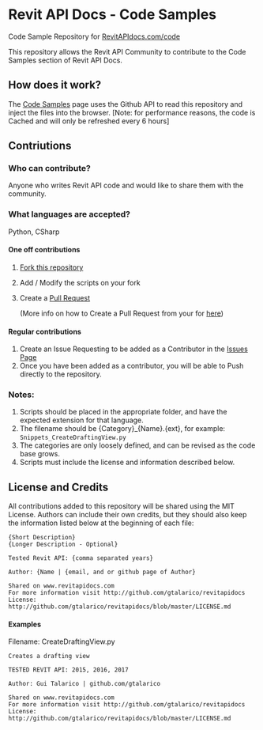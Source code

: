 # Revit API Docs - Code Samples

Code Sample Repository for [RevitAPIdocs.com/code](http://www.revitapidocs.com/code)

This repository allows the Revit API Community to contribute to the Code Samples section of Revit API Docs.

## How does it work?

The [Code Samples](http://www.revitapidocs.com/code) page uses the Github API to read this repository and inject the files into the browser. [Note: for performance reasons, the code is Cached and will only be refreshed every 6 hours]

## Contriutions

### Who can contribute?

Anyone who writes Revit API code and would like to share them with the community.

### What languages are accepted?

Python, CSharp

#### One off contributions
1. [Fork this repository](https://github.com/gtalarico/revitapidocs/fork)
2. Add / Modify the scripts on your fork
3. Create a [Pull Request](https://github.com/gtalarico/revitapidocs/compare)

    (More info on how to Create a Pull Request from your for [here](https://help.github.com/articles/creating-a-pull-request-from-a-fork/))

#### Regular contributions

1. Create an Issue Requesting to be added as a Contributor in the [Issues Page](https://github.com/gtalarico/revitapidocs/issues)
2. Once you have been added as a contributor, you will be able to Push directly to the repository.

### Notes:

1. Scripts should be placed in the appropriate folder, and have the expected extension for that language.
2. The filename should be {Category}_{Name}.{ext}, for example: `Snippets_CreateDraftingView.py`
3. The categories are only loosely defined, and can be revised as the code base grows.
4. Scripts must include the license and information described below.

## License and Credits

All contributions added to this repository will be shared using the MIT License.
Authors can include their own credits, but they should also keep the information listed below
at the beginning of each file:

    {Short Description}
    {Longer Description - Optional}

    Tested Revit API: {comma separated years}

    Author: {Name | {email, and or github page of Author}

    Shared on www.revitapidocs.com
    For more information visit http://github.com/gtalarico/revitapidocs
    License: http://github.com/gtalarico/revitapidocs/blob/master/LICENSE.md

#### Examples

Filename: CreateDraftingView.py

    Creates a drafting view

    TESTED REVIT API: 2015, 2016, 2017

    Author: Gui Talarico | github.com/gtalarico

    Shared on www.revitapidocs.com
    For more information visit http://github.com/gtalarico/revitapidocs
    License: http://github.com/gtalarico/revitapidocs/blob/master/LICENSE.md
